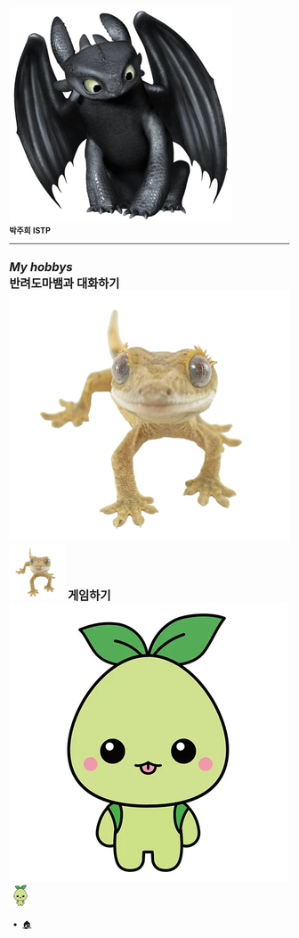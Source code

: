 ![투슬리스](../img/park.png)  
**박주희**
**ISTP**  
***
*My hobbys*  
반려도마뱀과 대화하기  
![반려도마뱀이랑 대화하기](../hobbies/gecko_park.png)  
<img src ="../hobbies/gecko_park.png" width ="100px" height="100px"></img>
게임하기  
![게임하기](../hobbies/mococo_park.jpeg)  
<img src ="../hobbies/mococo_park.jpeg" width ="40px" height="40px"></img>
---
- [🏠](../README.md)
